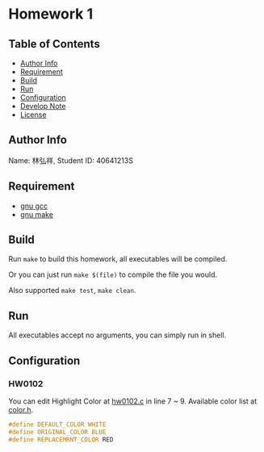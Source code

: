 Homework 1
==========

Table of Contents
-----------------
* [Author Info](#author-info)
* [Requirement](#requirement)
* [Build](#build)
* [Run](#run)
* [Configuration](#configuration)
* [Develop Note](Note.md)
* [License](LICENSE)

Author Info
-----------
Name: 林弘祥, Student ID: 40641213S

Requirement
-----------
* [gnu gcc]
* [gnu make]

[gnu gcc]: https://gcc.gnu.org/
[gnu make]: https://www.gnu.org/software/make/

Build
-----
Run `make` to build this homework, all executables will be compiled.

Or you can just run `make $(file)` to compile the file you would.

Also supported `make test`, `make clean`.

Run
---
All executables accept no arguments, you can simply run in shell.

Configuration
-------------
### HW0102
You can edit Highlight Color at [hw0102.c](hw0102.c) in line 7 ~ 9.
Available color list at [color.h](color.h).

```c
#define DEFAULT_COLOR WHITE
#define ORIGINAL_COLOR BLUE
#define REPLACEMRNT_COLOR RED
```
